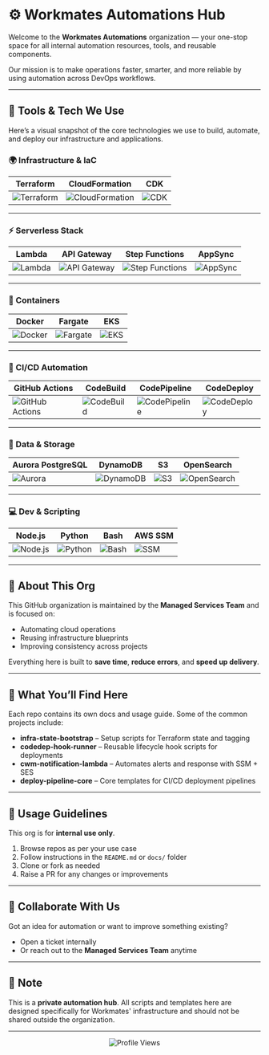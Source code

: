 # ⚙️ Workmates Automations Hub

Welcome to the **Workmates Automations** organization — your one-stop space for all internal automation resources, tools, and reusable components.

Our mission is to make operations faster, smarter, and more reliable by using automation across DevOps workflows.

---

## 🧰 Tools & Tech We Use

Here’s a visual snapshot of the core technologies we use to build, automate, and deploy our infrastructure and applications.

### 🌍 Infrastructure & IaC

| Terraform | CloudFormation | CDK |
|---|---|---|
| ![Terraform](https://img.shields.io/badge/Terraform-623CE4?style=for-the-badge&logo=terraform) | ![CloudFormation](https://img.shields.io/badge/CloudFormation-FF4F8B?style=for-the-badge&logo=aws-cloudformation) | ![CDK](https://img.shields.io/badge/CDK-8892BF?style=for-the-badge&logo=amazon-aws) |

---

### ⚡ Serverless Stack

| Lambda | API Gateway | Step Functions | AppSync |
|---|---|---|---|
| ![Lambda](https://img.shields.io/badge/Lambda-FF9900?style=for-the-badge&logo=aws-lambda) | ![API Gateway](https://img.shields.io/badge/API%20Gateway-232F3E?style=for-the-badge&logo=amazon-api-gateway) | ![Step Functions](https://img.shields.io/badge/Step%20Functions-F47C00?style=for-the-badge&logo=aws-step-functions) | ![AppSync](https://img.shields.io/badge/AppSync-232F3E?style=for-the-badge&logo=aws-appsync) |

---

### 🐳 Containers

| Docker | Fargate | EKS |
|---|---|---|
| ![Docker](https://img.shields.io/badge/Docker-2496ED?style=for-the-badge&logo=docker) | ![Fargate](https://img.shields.io/badge/Fargate-009FDA?style=for-the-badge&logo=aws-fargate) | ![EKS](https://img.shields.io/badge/EKS-704EB0?style=for-the-badge&logo=amazon-eks) |

---

### 🔄 CI/CD Automation

| GitHub Actions | CodeBuild | CodePipeline | CodeDeploy |
|---|---|---|---|
| ![GitHub Actions](https://img.shields.io/badge/GitHub%20Actions-2088FF?style=for-the-badge&logo=github-actions) | ![CodeBuild](https://img.shields.io/badge/CodeBuild-1546A0?style=for-the-badge&logo=aws-codebuild) | ![CodePipeline](https://img.shields.io/badge/CodePipeline-2E2F4C?style=for-the-badge&logo=aws-codepipeline) | ![CodeDeploy](https://img.shields.io/badge/CodeDeploy-6F2B8F?style=for-the-badge&logo=aws-codedeploy) |

---

### 💾 Data & Storage

| Aurora PostgreSQL | DynamoDB | S3 | OpenSearch |
|---|---|---|---|
| ![Aurora](https://img.shields.io/badge/Aurora%20PostgreSQL-527BBE?style=for-the-badge&logo=postgresql) | ![DynamoDB](https://img.shields.io/badge/DynamoDB-4053D6?style=for-the-badge&logo=amazon-dynamodb) | ![S3](https://img.shields.io/badge/S3-569A31?style=for-the-badge&logo=amazon-s3) | ![OpenSearch](https://img.shields.io/badge/OpenSearch-005EB8?style=for-the-badge&logo=opensearch) |

---

### 💻 Dev & Scripting

| Node.js | Python | Bash | AWS SSM |
|---|---|---|---|
| ![Node.js](https://img.shields.io/badge/Node.js-339933?style=for-the-badge&logo=node.js) | ![Python](https://img.shields.io/badge/Python-3776AB?style=for-the-badge&logo=python) | ![Bash](https://img.shields.io/badge/Bash-4EAA25?style=for-the-badge&logo=gnubash) | ![SSM](https://img.shields.io/badge/SSM-4D27AE?style=for-the-badge&logo=amazon-aws) |


---

## 🏢 About This Org

This GitHub organization is maintained by the **Managed Services Team** and is focused on:

- Automating cloud operations
- Reusing infrastructure blueprints
- Improving consistency across projects

Everything here is built to **save time**, **reduce errors**, and **speed up delivery**.

---

## 🚀 What You’ll Find Here

Each repo contains its own docs and usage guide. Some of the common projects include:

- **infra-state-bootstrap** – Setup scripts for Terraform state and tagging
- **codedep-hook-runner** – Reusable lifecycle hook scripts for deployments
- **cwm-notification-lambda** – Automates alerts and response with SSM + SES
- **deploy-pipeline-core** – Core templates for CI/CD deployment pipelines

---

## 🔐 Usage Guidelines

This org is for **internal use only**.

1. Browse repos as per your use case  
2. Follow instructions in the `README.md` or `docs/` folder  
3. Clone or fork as needed  
4. Raise a PR for any changes or improvements  

---

## 🤝 Collaborate With Us

Got an idea for automation or want to improve something existing?

- Open a ticket internally  
- Or reach out to the **Managed Services Team** anytime

---

## 📌 Note

This is a **private automation hub**. All scripts and templates here are designed specifically for Workmates' infrastructure and should not be shared outside the organization.

---

<p align="center">
  <img src="https://komarev.com/ghpvc/?username=workmates-automations&label=Organization%20views&color=0e75b6&style=plastic&abbreviated=true" alt="Profile Views" />
</p>
